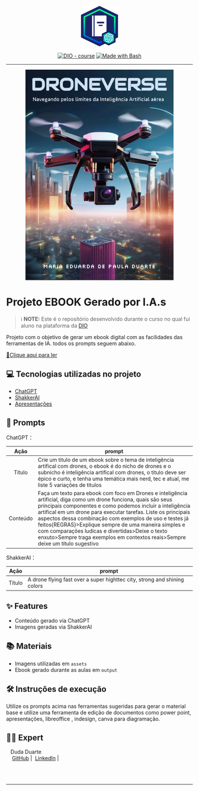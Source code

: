 <p align="center">
    <img width="100" src="./assets/banner.png">
</p>


<p align="center">
<a href="https://dio.me/"><img src="https://img.shields.io/badge/DIO-Course-28DA77?logo=youtube" alt="DIO - course"></a>
<a href="https://www.gnu.org/software/bash/" title="Go to Bash homepage"><img src="https://img.shields.io/badge/Prompt-Project-blue?logo=gnu-bash&amp;logoColor=white" alt="Made with Bash"></a></p>

-------


<p align="center">
<img 
    src="./assets/cover.png"
    width="400"  
/>
</p>

# Projeto EBOOK Gerado por I.A.s


 > ℹ️ **NOTE:** Este é o repositório desenvolvido durante o curso no qual fui aluno na plataforma da [DIO](https://dio.me)

Projeto com o objetivo de gerar um ebook digital com as facilidades das ferramentas de IA. todos os prompts
seguem abaixo.

<a href=https://github.com/dudaduarte07/ebook-template/blob/main/output/Ebook-Droneverse.pdf title="View PDF now"> 📕Clique aqui para ler</a>

## 💻 Tecnologias utilizadas no projeto

- [ChatGPT](https://chat.openai.com/) 
- [ShakkerAI](https://www.shakker.ai/)
- [Apresentações](https://docs.google.com/presentation/u/0/)

## 🧠 Prompts


ChatGPT：

|   Ação   | prompt                                                                                                                                                                                                                                                                                                                                                                                                                                                                                                 |
| :------: | ------------------------------------------------------------------------------------------------------------------------------------------------------------------------------------------------------------------------------------------------------------------------------------------------------------------------------------------------------------------------------------------------------------------------------------------------------------------------------------------------------ |
|  Título  | Crie um titulo de um ebook sobre o tema de inteligência artifical com drones, o ebook é do nicho de drones e o subnicho é inteligência artifical com drones, o titulo deve ser épico e curto, e tenha uma temática mais nerd, tec e atual, me liste 5 variações de titulos                                                                                                                                                                                                                             |
| Conteúdo | Faça um texto para ebook com foco em Drones e inteligência artificial, diga como um drone funciona, quais são seus principais componentes e como podemos incluir a inteligência artifical em um drone para executar tarefas. Liste os principais aspectos dessa combinação com exemplos de uso e testes já feitos{REGRAS}>Explique sempre de uma maneira simples e com comparações ludicas e divertidas>Deixe o texto enxuto>Sempre traga exemplos em contextos reais>Sempre deixe um titulo sugestivo |


ShakkerAI：

|  Ação  | prompt                                                                                 |
| :----: | -------------------------------------------------------------------------------------- |
| Título | A drone flying fast over a super highttec city, strong and shining colors |

## ✨ Features

- Conteúdo gerado via ChatGPT
- Imagens geradas via ShakkerAI

## 📚 Materiais

- Imagens utilizadas em `assets`
- Ebook gerado durante as aulas em `output`

## 🛠️ Instruções de execução

Utilize os prompts acima nas ferramentas sugeridas para gerar o material base e utilize uma ferramenta de edição de documentos como power point, apresentações, libreoffice , indesign, canva para diagramação.

## 👨‍💻 Expert

<p>
    <p>&nbsp&nbsp&nbspDuda Duarte<br>
    &nbsp&nbsp&nbsp
    <a href="https://https://github.com/dudaduarte07">
    GitHub</a>&nbsp;|&nbsp;
    <a href="www.linkedin.com/in/dudadepauladuarte">LinkedIn</a>&nbsp;|&nbsp;</p>
<br/><br/>
<p>

---
